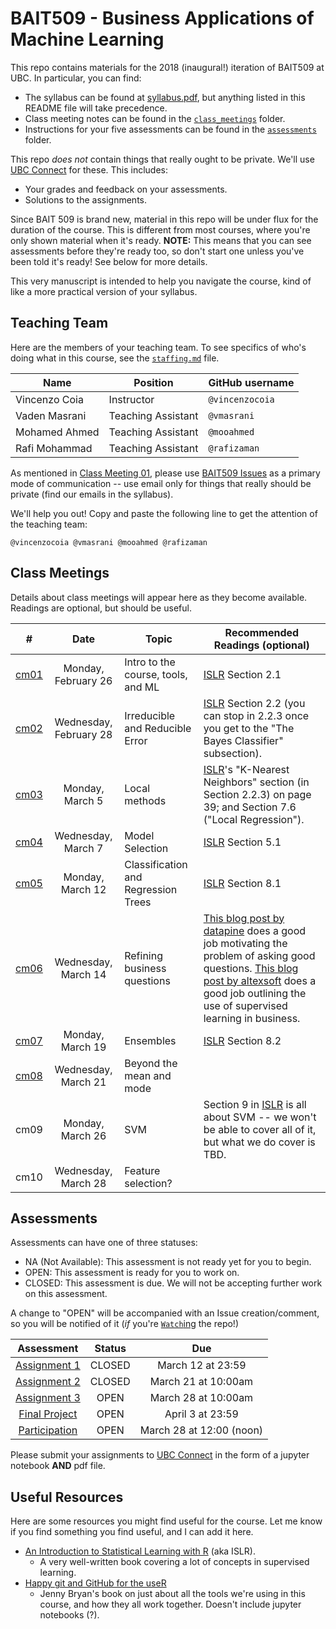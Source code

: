 # BAIT509 - Business Applications of Machine Learning

This repo contains materials for the 2018 (inaugural!) iteration of BAIT509 at UBC. In particular, you can find:

- The syllabus can be found at [syllabus.pdf](syllabus.pdf), but anything listed in this README file will take precedence. 
- Class meeting notes can be found in the [`class_meetings`](/class_meetings) folder.
- Instructions for your five assessments can be found in the [`assessments`](/assessments) folder.

This repo _does not_ contain things that really ought to be private. We'll use [UBC Connect](https://connect.ubc.ca/) for these. This includes:

- Your grades and feedback on your assessments.
- Solutions to the assignments. 

Since BAIT 509 is brand new, material in this repo will be under flux for the duration of the course. This is different from most courses, where you're only shown material when it's ready. __NOTE:__ This means that you can see assessments before they're ready too, so don't start one unless you've been told it's ready! See below for more details.

This very manuscript is intended to help you navigate the course, kind of like a more practical version of your syllabus. 

## Teaching Team

Here are the members of your teaching team. To see specifics of who's doing what in this course, see the [`staffing.md`](staffing.md) file.

| Name     | Position | GitHub username |
| -------- | -------- | --------------- |
| Vincenzo Coia | Instructor | `@vincenzocoia` |
| Vaden Masrani | Teaching Assistant | `@vmasrani` |
| Mohamed Ahmed | Teaching Assistant | `@mooahmed` |
| Rafi Mohammad | Teaching Assistant | `@rafizaman` |

As mentioned in [Class Meeting 01](/class_meetings/cm01-intro.md), please use [BAIT509 Issues](https://github.com/vincenzocoia/BAIT509/issues) as a primary mode of communication -- use email only for things that really should be private (find our emails in the syllabus).

We'll help you out! Copy and paste the following line to get the attention of the teaching team:

`@vincenzocoia @vmasrani @mooahmed @rafizaman`

## Class Meetings

Details about class meetings will appear here as they become available. Readings are optional, but should be useful.

|  #   |   Date | Topic | Recommended Readings (optional) |
|:----:|:------:|-------|---------------------|
| [cm01](/class_meetings/cm01-intro.md) | Monday, February 26 | Intro to the course, tools, and ML | [ISLR](http://www-bcf.usc.edu/~gareth/ISL/) Section 2.1 |
| [cm02](/class_meetings/cm02-error.md) | Wednesday, February 28 | Irreducible and Reducible Error | [ISLR](http://www-bcf.usc.edu/~gareth/ISL/) Section 2.2 (you can stop in 2.2.3 once you get to the "The Bayes Classifier" subsection). |
| [cm03](/class_meetings/cm03-local.md) | Monday, March 5 | Local methods | [ISLR](http://www-bcf.usc.edu/~gareth/ISL/)'s "K-Nearest Neighbors" section (in Section 2.2.3) on page 39; and Section 7.6 ("Local Regression"). |
| [cm04](/class_meetings/cm04-selection.md) | Wednesday, March 7 | Model Selection | [ISLR](http://www-bcf.usc.edu/~gareth/ISL/) Section 5.1 |
| [cm05](/class_meetings/cm05-trees.md) | Monday, March 12 | Classification and Regression Trees | [ISLR](http://www-bcf.usc.edu/~gareth/ISL/) Section 8.1 |
| [cm06](/class_meetings/cm06-questions.md) | Wednesday, March 14 | Refining business questions | [This blog post by datapine](https://www.datapine.com/blog/data-analysis-questions/) does a good job motivating the problem of asking good questions. [This blog post by altexsoft](https://www.altexsoft.com/blog/business/supervised-learning-use-cases-low-hanging-fruit-in-data-science-for-businesses/) does a good job outlining the use of supervised learning in business. |
| [cm07](/class_meetings/cm07-ensembles.md) | Monday, March 19 | Ensembles | [ISLR](http://www-bcf.usc.edu/~gareth/ISL/) Section 8.2 |
| [cm08](/class_meetings/cm08-beyond_mean_mode.md) | Wednesday, March 21 | Beyond the mean and mode | |
| cm09 | Monday, March 26 | SVM | Section 9 in [ISLR](http://www-bcf.usc.edu/~gareth/ISL/) is all about SVM -- we won't be able to cover all of it, but what we do cover is TBD. |
| cm10 | Wednesday, March 28 | Feature selection? |  |


## Assessments

Assessments can have one of three statuses:

- NA (Not Available): This assessment is not ready yet for you to begin.
- OPEN: This assessment is ready for you to work on.
- CLOSED: This assessment is due. We will not be accepting further work on this assessment.

A change to "OPEN" will be accompanied with an Issue creation/comment, so you will be notified of it (_if_ you're [`Watch`ing](https://help.github.com/articles/watching-and-unwatching-repositories/#watching-a-single-repository) the repo!)


| Assessment     | Status | Due    |
|:--------------:|:------:|:------:|
| [Assignment 1](/assessments/assignment1/assignment1.ipynb)   | CLOSED | March 12 at 23:59  |
| [Assignment 2](/assessments/assignment2/assignment2.md)      | CLOSED | March 21 at 10:00am |
| [Assignment 3](/assessments/assignment3/assignment3.md)      | OPEN   | March 28 at 10:00am |
| [Final Project](/assessments/final_project/final.md)         | OPEN   | April 3 at 23:59    |
| [Participation](/assessments/participation/participation.md) | OPEN   | March 28 at 12:00 (noon)  |

Please submit your assignments to [UBC Connect](https://connect.ubc.ca/) in the form of a jupyter notebook __AND__ pdf file.

## Useful Resources

Here are some resources you might find useful for the course. Let me know if you find something you find useful, and I can add it here.

- [An Introduction to Statistical Learning with R](http://www-bcf.usc.edu/~gareth/ISL/) (aka ISLR).
	- A very well-written book covering a lot of concepts in supervised learning. 
- [Happy git and GitHub for the useR](http://happygitwithr.com/)
	- Jenny Bryan's book on just about all the tools we're using in this course, and how they all work together. Doesn't include jupyter notebooks (?). 
